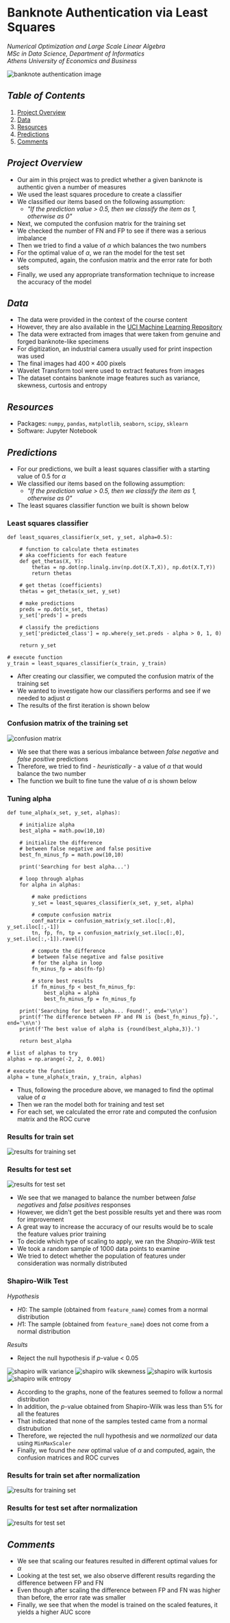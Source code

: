 # Banknote Authentication via Least Squares

*Numerical Optimization and Large Scale Linear Algebra*  
*MSc in Data Science, Department of Informatics*  
*Athens University of Economics and Business*

![banknote authentication image](./images/banknote_authentication_image.jpg)

## *Table of Contents*

1. [Project Overview](#project-overview)
2. [Data](#data)
3. [Resources](#resources)
4. [Predictions](#predictions)
5. [Comments](#comments)

## *Project Overview*

- Our aim in this project was to predict whether a given banknote is authentic given a number of measures
- We used the least squares procedure to create a classifier
- We classified our items based on the following assumption:
    - *"If the prediction value > 0.5, then we classify the item as 1, otherwise as 0"*
- Next, we computed the confusion matrix for the training set
- We checked the number of FN and FP to see if there was a serious imbalance
- Then we tried to find a value of $\alpha$ which balances the two numbers
- For the optimal value of $\alpha$, we ran the model for the test set
- We computed, again, the confusion matrix and the error rate for both sets
- Finally, we used any appropriate transformation technique to increase the accuracy of the model

## *Data*

- The data were provided in the context of the course content
- However, they are also available in the [UCI Machine Learning Repository](https://archive-beta.ics.uci.edu/ml/datasets/banknote+authentication)
- The data were extracted from images that were taken from genuine and forged banknote-like specimens
- For digitization, an industrial camera usually used for print inspection was used
- The final images had $400 \times 400$ pixels
- Wavelet Transform tool were used to extract features from images
- The dataset contains banknote image features such as variance, skewness, curtosis and entropy

## *Resources*

- Packages: `numpy`, `pandas`, `matplotlib`, `seaborn`, `scipy`, `sklearn`
- Software: Jupyter Notebook

## *Predictions*

- For our predictions, we built a least squares classifier with a starting value of 0.5 for $\alpha$
- We classified our items based on the following assumption:
    - *"If the prediction value > 0.5, then we classify the item as 1, otherwise as 0"*
- The least squares classifier function we built is shown below

### Least squares classifier

```
def least_squares_classifier(x_set, y_set, alpha=0.5):
    
    # function to calculate theta estimates
    # aka coefficients for each feature
    def get_thetas(X, Y):
        thetas = np.dot(np.linalg.inv(np.dot(X.T,X)), np.dot(X.T,Y))
        return thetas
    
    # get thetas (coefficients)
    thetas = get_thetas(x_set, y_set)
    
    # make predictions
    preds = np.dot(x_set, thetas) 
    y_set['preds'] = preds
    
    # classify the predictions
    y_set['predicted_class'] = np.where(y_set.preds - alpha > 0, 1, 0)
    
    return y_set

# execute function
y_train = least_squares_classifier(x_train, y_train)
```

- After creating our classifier, we computed the confusion matrix of the training set
- We wanted to investigate how our classifiers performs and see if we needed to adjust $\alpha$
- The results of the first iteration is shown below

### Confusion matrix of the training set

![confusion matrix](./images/confusion_matrix_prior_tuning_alpha.svg)

- We see that there was a serious imbalance between *false negative* and *false positive* predictions
- Therefore, we tried to find - *heuristically* - a value of $\alpha$ that would balance the two number
- The function we built to fine tune the value of $\alpha$ is shown below

### Tuning alpha

```
def tune_alpha(x_set, y_set, alphas):
    
    # initialize alpha
    best_alpha = math.pow(10,10)
    
    # initialize the difference
    # between false negative and false positive
    best_fn_minus_fp = math.pow(10,10)
    
    print('Searching for best alpha...')
    
    # loop through alphas
    for alpha in alphas:
        
        # make predictions
        y_set = least_squares_classifier(x_set, y_set, alpha)
        
        # compute confusion matrix
        conf_matrix = confusion_matrix(y_set.iloc[:,0], y_set.iloc[:,-1])
        tn, fp, fn, tp = confusion_matrix(y_set.iloc[:,0], y_set.iloc[:,-1]).ravel()
        
        # compute the difference
        # between false negative and false positive
        # for the alpha in loop
        fn_minus_fp = abs(fn-fp)
        
        # store best results
        if fn_minus_fp < best_fn_minus_fp:
            best_alpha = alpha
            best_fn_minus_fp = fn_minus_fp
            
    print('Searching for best alpha... Found!', end='\n\n')
    print(f'The difference between FP and FN is {best_fn_minus_fp}.', end='\n\n')
    print(f'The best value of alpha is {round(best_alpha,3)}.')
    
    return best_alpha

# list of alphas to try
alphas = np.arange(-2, 2, 0.001)

# execute the function
alpha = tune_alpha(x_train, y_train, alphas)
```

- Thus, following the procedure above, we managed to find the optimal value of $\alpha$
- Then we ran the model both for training and test set
- For each set, we calculated the error rate and computed the confusion matrix and the ROC curve

### Results for train set

![results for training set](./images/confusion_matrix_and_roc_curve_for_train_set.svg)

### Results for test set

![results for test set](./images/confusion_matrix_and_roc_curve_for_test_set.svg)

- We see that we managed to balance the number between *false negatives* and *false positives* responses
- However, we didn't get the best possible results yet and there was room for improvement
- A great way to increase the accuracy of our results would be to scale the feature values prior training
- To decide which type of scaling to apply, we ran the *Shapiro-Wilk* test
- We took a random sample of 1000 data points to examine
- We tried to detect whether the population of features under consideration was normally distributed

### Shapiro-Wilk Test

*Hypothesis*

- $H0:$ The sample (obtained from `feature_name`) comes from a normal distribution
- $H1:$ The sample (obtained from `feature_name`) does not come from a normal distribution

*Results*

- Reject the null hypothesis if $p$-value < 0.05

![shapiro wilk variance](./images/shapiro_wilk_variance.svg)
![shapiro wilk skewness](./images/shapiro_wilk_skewness.svg)
![shapiro wilk kurtosis](./images/shapiro_wilk_kurtosis.svg)
![shapiro wilk entropy](./images/shapiro_wilk_entropy.svg)

- According to the graphs, none of the features seemed to follow a normal distribution
- In addition, the $p$-value obtained from Shapiro-Wilk was less than 5% for all the features
- That indicated that none of the samples tested came from a normal distrubution
- Therefore, we rejected the null hypothesis and we *normalized* our data using `MinMaxScaler`
- Finally, we found the *new* optimal value of $\alpha$ and computed, again, the confusion matrices and ROC curves

### Results for train set after normalization

![results for training set](./images/confusion_matrix_and_roc_curve_for_scaled_train_set.svg)

### Results for test set after normalization

![results for test set](./images/confusion_matrix_and_roc_curve_for_scaled_test_set.svg)

## *Comments*

- We see that scaling our features resulted in different optimal values for $\alpha$
- Looking at the test set, we also observe different results regarding the difference between FP and FN
- Even though after scaling the difference between FP and FN was higher than before, the error rate was smaller
- Finally, we see that when the model is trained on the scaled features, it yields a higher AUC score
